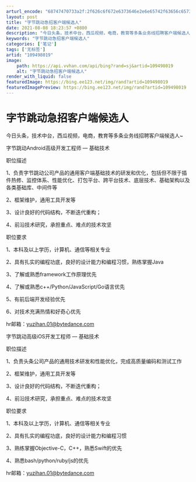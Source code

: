 ```yaml
---
arturl_encode: "68747470733a2f:2f626c6f672e6373646e2e6e65742f63656c6573746533312f:61727469636c652f64657461696c732f313039343938303139"
layout: post
title: "字节跳动急招客户端候选人"
date: 2021-08-08 18:23:57 +0800
description: "今日头条，技术中台，西瓜视频，电商，教育等多条业务线招聘客户端候选人~字节跳动Android高级开发"
keywords: "字节跳动急招客户端候选人"
categories: ['笔记']
tags: ['无标签']
artid: "109498019"
image:
    path: https://api.vvhan.com/api/bing?rand=sj&artid=109498019
    alt: "字节跳动急招客户端候选人"
render_with_liquid: false
featuredImage: https://bing.ee123.net/img/rand?artid=109498019
featuredImagePreview: https://bing.ee123.net/img/rand?artid=109498019
---
```


# 字节跳动急招客户端候选人

今日头条，技术中台，西瓜视频，电商，教育等多条业务线招聘客户端候选人~

字节跳动Android高级开发工程师 — 基础技术
  
职位描述
  
1、负责字节跳动公司产品的通用客户端基础技术的研发和优化，包括但不限于插件热修、监控体系、性能优化、打包平台、跨平台技术、底层技术、基础架构以及各类基础库、中间件等
  
2、框架维护，通用工具开发等
  
3、设计良好的代码结构，不断迭代重构；
  
4、前沿技术研究，承担重点、难点的技术攻坚
  
职位要求
  
1、本科及以上学历，计算机、通信等相关专业
  
2、具有扎实的编程功底，良好的设计能力和编程习惯，熟练掌握Java
  
3、了解或熟悉framework工作原理优先
  
4、了解或熟悉c++/Python/JavaScript/Go语言优先
  
5、有前后端开发经验优先
  
6、对技术充满热情和好奇心优先
  
hr邮箱：yuzihan.01@bytedance.com

字节跳动高级iOS开发工程师 — 基础技术
  
职位描述
  
1、负责头条公司产品的通用技术研发和性能优化，完成高质量编码和测试工作
  
2、框架维护，通用工具开发等
  
3、设计良好的代码结构，不断迭代重构；
  
4、前沿技术研究，承担重点、难点的技术攻坚
  
职位要求
  
1、本科及以上学历，计算机、通信等相关专业
  
2、具有扎实的编程功底，良好的设计能力和编程习惯
  
3、熟练掌握Objective-C，C++，熟悉Swift的优先
  
4、熟悉bash/python/ruby/js的优先
  
hr邮箱：yuzihan.01@bytedance.com